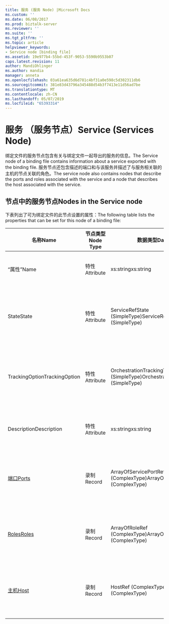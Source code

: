 ```yaml
---
title: 服务 (服务 Node) |Microsoft Docs
ms.custom: ''
ms.date: 06/08/2017
ms.prod: biztalk-server
ms.reviewer: ''
ms.suite: ''
ms.tgt_pltfrm: ''
ms.topic: article
helpviewer_keywords:
- Service node [binding file]
ms.assetid: 19e977b4-55bd-453f-9053-5590b9553b07
caps.latest.revision: 11
author: MandiOhlinger
ms.author: mandia
manager: anneta
ms.openlocfilehash: 03a61ea635d6d781c4bf31a0e598c5d302311db6
ms.sourcegitcommit: 381e83d43796a345488d54b3f7413e11d56ad7be
ms.translationtype: MT
ms.contentlocale: zh-CN
ms.lasthandoff: 05/07/2019
ms.locfileid: "65393314"
---
```

# <a name="service-services-node"></a><span data-ttu-id="da26f-102">服务 （服务节点）</span><span class="sxs-lookup"><span data-stu-id="da26f-102">Service (Services Node)</span></span>
<span data-ttu-id="da26f-103">绑定文件的服务节点包含有关与绑定文件一起导出的服务的信息。</span><span class="sxs-lookup"><span data-stu-id="da26f-103">The Service node of a binding file contains information about a service exported with the binding file.</span></span> <span data-ttu-id="da26f-104">服务节点还包含描述的端口和与该服务并描述了与服务相关联的主机的节点关联的角色。</span><span class="sxs-lookup"><span data-stu-id="da26f-104">The service node also contains nodes that describe the ports and roles associated with the service and a node that describes the host associated with the service.</span></span>  
  
## <a name="nodes-in-the-service-node"></a><span data-ttu-id="da26f-105">节点中的服务节点</span><span class="sxs-lookup"><span data-stu-id="da26f-105">Nodes in the Service node</span></span>  
 <span data-ttu-id="da26f-106">下表列出了可为绑定文件的此节点设置的属性：</span><span class="sxs-lookup"><span data-stu-id="da26f-106">The following table lists the properties that can be set for this node of a binding file:</span></span>  
  
|<span data-ttu-id="da26f-107">**名称**</span><span class="sxs-lookup"><span data-stu-id="da26f-107">**Name**</span></span>|<span data-ttu-id="da26f-108">**节点类型**</span><span class="sxs-lookup"><span data-stu-id="da26f-108">**Node Type**</span></span>|<span data-ttu-id="da26f-109">**数据类型**</span><span class="sxs-lookup"><span data-stu-id="da26f-109">**Data Type**</span></span>|<span data-ttu-id="da26f-110">**说明**</span><span class="sxs-lookup"><span data-stu-id="da26f-110">**Description**</span></span>|<span data-ttu-id="da26f-111">**限制**</span><span class="sxs-lookup"><span data-stu-id="da26f-111">**Restrictions**</span></span>|<span data-ttu-id="da26f-112">**注释**</span><span class="sxs-lookup"><span data-stu-id="da26f-112">**Comments**</span></span>|  
|--------------|-------------------|-------------------|---------------------|----------------------|------------------|  
|<span data-ttu-id="da26f-113">“属性”</span><span class="sxs-lookup"><span data-stu-id="da26f-113">Name</span></span>|<span data-ttu-id="da26f-114">特性</span><span class="sxs-lookup"><span data-stu-id="da26f-114">Attribute</span></span>|<span data-ttu-id="da26f-115">xs:string</span><span class="sxs-lookup"><span data-stu-id="da26f-115">xs:string</span></span>|<span data-ttu-id="da26f-116">指定的服务的名称。</span><span class="sxs-lookup"><span data-stu-id="da26f-116">Specifies the name of the service.</span></span>|<span data-ttu-id="da26f-117">Required</span><span class="sxs-lookup"><span data-stu-id="da26f-117">Required</span></span>|<span data-ttu-id="da26f-118">默认值：空</span><span class="sxs-lookup"><span data-stu-id="da26f-118">Default value: empty</span></span>|  
|<span data-ttu-id="da26f-119">State</span><span class="sxs-lookup"><span data-stu-id="da26f-119">State</span></span>|<span data-ttu-id="da26f-120">特性</span><span class="sxs-lookup"><span data-stu-id="da26f-120">Attribute</span></span>|<span data-ttu-id="da26f-121">ServiceRefState (SimpleType)</span><span class="sxs-lookup"><span data-stu-id="da26f-121">ServiceRefState (SimpleType)</span></span>|<span data-ttu-id="da26f-122">指定服务的状态。</span><span class="sxs-lookup"><span data-stu-id="da26f-122">Specifies the state of the service.</span></span>|<span data-ttu-id="da26f-123">Required</span><span class="sxs-lookup"><span data-stu-id="da26f-123">Required</span></span>|<span data-ttu-id="da26f-124">默认值：默认</span><span class="sxs-lookup"><span data-stu-id="da26f-124">Default value: Default</span></span><br /><br /> <span data-ttu-id="da26f-125">可能的值包括：</span><span class="sxs-lookup"><span data-stu-id="da26f-125">Possible values include:</span></span><br /><br /> <span data-ttu-id="da26f-126">-Default</span><span class="sxs-lookup"><span data-stu-id="da26f-126">-   Default</span></span><br /><span data-ttu-id="da26f-127">-已取消登记</span><span class="sxs-lookup"><span data-stu-id="da26f-127">-   Unenlisted</span></span><br /><span data-ttu-id="da26f-128">登记</span><span class="sxs-lookup"><span data-stu-id="da26f-128">-   Enlisted</span></span><br /><span data-ttu-id="da26f-129">-启动</span><span class="sxs-lookup"><span data-stu-id="da26f-129">-   Started</span></span>|  
|<span data-ttu-id="da26f-130">TrackingOption</span><span class="sxs-lookup"><span data-stu-id="da26f-130">TrackingOption</span></span>|<span data-ttu-id="da26f-131">特性</span><span class="sxs-lookup"><span data-stu-id="da26f-131">Attribute</span></span>|<span data-ttu-id="da26f-132">OrchestrationTrackingTypes (SimpleType)</span><span class="sxs-lookup"><span data-stu-id="da26f-132">OrchestrationTrackingTypes (SimpleType)</span></span>|<span data-ttu-id="da26f-133">指定的消息跟踪服务的选项。</span><span class="sxs-lookup"><span data-stu-id="da26f-133">Specifies the message tracking options for the service.</span></span>|<span data-ttu-id="da26f-134">Required</span><span class="sxs-lookup"><span data-stu-id="da26f-134">Required</span></span>|<span data-ttu-id="da26f-135">默认值：无</span><span class="sxs-lookup"><span data-stu-id="da26f-135">Default value: none</span></span><br /><br /> <span data-ttu-id="da26f-136">可能的值包括可[Microsoft.BizTalk.ExplorerOM.OrchestrationTrackingTypes](http://msdn.microsoft.com/library/microsoft.biztalk.explorerom.orchestrationtrackingtypes.aspx)枚举。</span><span class="sxs-lookup"><span data-stu-id="da26f-136">Possible values include those available in the [Microsoft.BizTalk.ExplorerOM.OrchestrationTrackingTypes](http://msdn.microsoft.com/library/microsoft.biztalk.explorerom.orchestrationtrackingtypes.aspx) enumeration.</span></span>|  
|<span data-ttu-id="da26f-137">Description</span><span class="sxs-lookup"><span data-stu-id="da26f-137">Description</span></span>|<span data-ttu-id="da26f-138">特性</span><span class="sxs-lookup"><span data-stu-id="da26f-138">Attribute</span></span>|<span data-ttu-id="da26f-139">xs:string</span><span class="sxs-lookup"><span data-stu-id="da26f-139">xs:string</span></span>|<span data-ttu-id="da26f-140">指定服务的说明。</span><span class="sxs-lookup"><span data-stu-id="da26f-140">Specifies a description for the service.</span></span>|<span data-ttu-id="da26f-141">可选</span><span class="sxs-lookup"><span data-stu-id="da26f-141">Not required</span></span>|<span data-ttu-id="da26f-142">默认值：空</span><span class="sxs-lookup"><span data-stu-id="da26f-142">Default value: empty</span></span>|  
|[<span data-ttu-id="da26f-143">端口</span><span class="sxs-lookup"><span data-stu-id="da26f-143">Ports</span></span>](../core/ports-service-node.md)|<span data-ttu-id="da26f-144">录制</span><span class="sxs-lookup"><span data-stu-id="da26f-144">Record</span></span>|<span data-ttu-id="da26f-145">ArrayOfServicePortRef (ComplexType)</span><span class="sxs-lookup"><span data-stu-id="da26f-145">ArrayOfServicePortRef (ComplexType)</span></span>|<span data-ttu-id="da26f-146">绑定到的服务的端口的容器节点。</span><span class="sxs-lookup"><span data-stu-id="da26f-146">Container node for the ports bound to the service.</span></span>|<span data-ttu-id="da26f-147">可选</span><span class="sxs-lookup"><span data-stu-id="da26f-147">Not required</span></span>|<span data-ttu-id="da26f-148">默认值：无</span><span class="sxs-lookup"><span data-stu-id="da26f-148">Default value: none</span></span>|  
|[<span data-ttu-id="da26f-149">Roles</span><span class="sxs-lookup"><span data-stu-id="da26f-149">Roles</span></span>](../core/roles-service-node.md)|<span data-ttu-id="da26f-150">录制</span><span class="sxs-lookup"><span data-stu-id="da26f-150">Record</span></span>|<span data-ttu-id="da26f-151">ArrayOfRoleRef (ComplexType)</span><span class="sxs-lookup"><span data-stu-id="da26f-151">ArrayOfRoleRef (ComplexType)</span></span>|<span data-ttu-id="da26f-152">绑定到的服务的角色的容器节点。</span><span class="sxs-lookup"><span data-stu-id="da26f-152">Container node for the roles bound to the service.</span></span>|<span data-ttu-id="da26f-153">可选</span><span class="sxs-lookup"><span data-stu-id="da26f-153">Not required</span></span>|<span data-ttu-id="da26f-154">默认值：无</span><span class="sxs-lookup"><span data-stu-id="da26f-154">Default value: none</span></span>|  
|[<span data-ttu-id="da26f-155">主机</span><span class="sxs-lookup"><span data-stu-id="da26f-155">Host</span></span>](../core/host-service-node.md)|<span data-ttu-id="da26f-156">录制</span><span class="sxs-lookup"><span data-stu-id="da26f-156">Record</span></span>|<span data-ttu-id="da26f-157">HostRef (ComplexType)</span><span class="sxs-lookup"><span data-stu-id="da26f-157">HostRef (ComplexType)</span></span>|<span data-ttu-id="da26f-158">绑定到的服务主机的容器节点。</span><span class="sxs-lookup"><span data-stu-id="da26f-158">Container node for the host bound to the service.</span></span>|<span data-ttu-id="da26f-159">Required</span><span class="sxs-lookup"><span data-stu-id="da26f-159">Required</span></span>|<span data-ttu-id="da26f-160">默认值：无</span><span class="sxs-lookup"><span data-stu-id="da26f-160">Default value: none</span></span>|